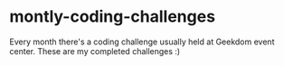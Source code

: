 # montly-coding-challenges

Every month there's a coding challenge usually held at Geekdom event center. These are my completed challenges :)